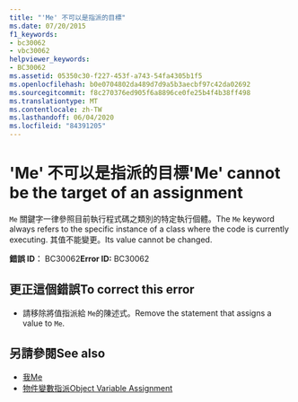 ```yaml
---
title: "'Me' 不可以是指派的目標"
ms.date: 07/20/2015
f1_keywords:
- bc30062
- vbc30062
helpviewer_keywords:
- BC30062
ms.assetid: 05350c30-f227-453f-a743-54fa4305b1f5
ms.openlocfilehash: b0e0704802da489d7d9a5b3aecbf97c42da02692
ms.sourcegitcommit: f8c270376ed905f6a8896ce0fe25b4f4b38ff498
ms.translationtype: MT
ms.contentlocale: zh-TW
ms.lasthandoff: 06/04/2020
ms.locfileid: "84391205"
---
```

# <a name="me-cannot-be-the-target-of-an-assignment"></a><span data-ttu-id="f22c6-102">'Me' 不可以是指派的目標</span><span class="sxs-lookup"><span data-stu-id="f22c6-102">'Me' cannot be the target of an assignment</span></span>
<span data-ttu-id="f22c6-103">`Me` 關鍵字一律參照目前執行程式碼之類別的特定執行個體。</span><span class="sxs-lookup"><span data-stu-id="f22c6-103">The `Me` keyword always refers to the specific instance of a class where the code is currently executing.</span></span> <span data-ttu-id="f22c6-104">其值不能變更。</span><span class="sxs-lookup"><span data-stu-id="f22c6-104">Its value cannot be changed.</span></span>  
  
 <span data-ttu-id="f22c6-105">**錯誤 ID︰** BC30062</span><span class="sxs-lookup"><span data-stu-id="f22c6-105">**Error ID:** BC30062</span></span>  
  
## <a name="to-correct-this-error"></a><span data-ttu-id="f22c6-106">更正這個錯誤</span><span class="sxs-lookup"><span data-stu-id="f22c6-106">To correct this error</span></span>  
  
- <span data-ttu-id="f22c6-107">請移除將值指派給 `Me`的陳述式。</span><span class="sxs-lookup"><span data-stu-id="f22c6-107">Remove the statement that assigns a value to `Me`.</span></span>  
  
## <a name="see-also"></a><span data-ttu-id="f22c6-108">另請參閱</span><span class="sxs-lookup"><span data-stu-id="f22c6-108">See also</span></span>

- [<span data-ttu-id="f22c6-109">我</span><span class="sxs-lookup"><span data-stu-id="f22c6-109">Me</span></span>](../programming-guide/program-structure/me-my-mybase-and-myclass.md#me)
- [<span data-ttu-id="f22c6-110">物件變數指派</span><span class="sxs-lookup"><span data-stu-id="f22c6-110">Object Variable Assignment</span></span>](../programming-guide/language-features/variables/object-variable-assignment.md)
